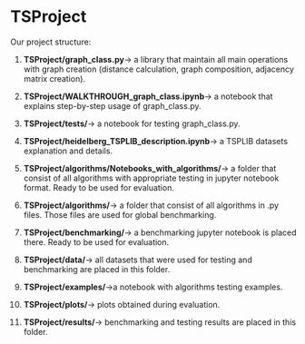 # TSProject
Our project structure:

1. **TSProject/graph_class.py**-> a library that maintain all main operations with graph creation (distance calculation, graph composition, adjacency matrix creation).
2. **TSProject/WALKTHROUGH_graph_class.ipynb**-> a notebook that explains step-by-step usage of graph_class.py.
3. **TSProject/tests/**-> a notebook for testing graph_class.py.

4. **TSProject/heidelberg_TSPLIB_description.ipynb**-> a TSPLIB datasets explanation and details.
5. **TSProject/algorithms/Notebooks_with_algorithms/**-> a folder that consist of all algorithms with appropriate testing in jupyter notebook format. Ready to be used for evaluation.

6. **TSProject/algorithms/**-> a folder that consist of all algorithms in .py files. Those files are used for global benchmarking.
7. **TSProject/benchmarking/**-> a benchmarking jupyter notebook is placed there. Ready to be used for evaluation.
8. **TSProject/data/**-> all datasets that were used for testing and benchmarking are placed in this folder.
9. **TSProject/examples/**->a notebook with algorithms testing examples.
10. **TSProject/plots/**-> plots obtained during evaluation.
11. **TSProject/results/**-> benchmarking and testing results are placed in this folder.




